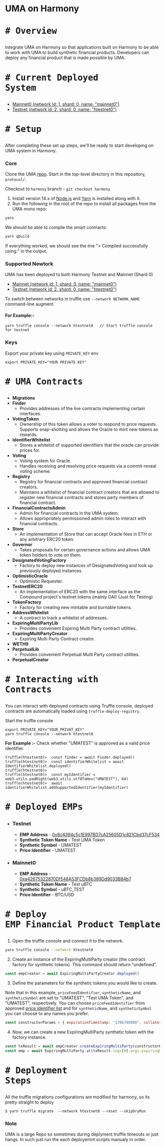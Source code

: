 # UMA on Harmony

# <pre>**# Overview**</pre>
Integrate UMA on Harmony so that applications built on Harmony to be able to work with UMA to build synthetic financial products. Developers can deploy any financial
product that is made possible by UMA.

# <pre>**# Current Deployed System**</pre>
- [Mainnet0 (network id: 1, shard: 0, name: "mainnet0")](https://github.com/ashutoshvarma/protocol/blob/harmony/packages/core/networks/1.json)
- [Testnet (network id: 2, shard: 0, name: "htestnet0")](https://github.com/ashutoshvarma/protocol/blob/harmony/packages/core/networks/2.json)

# <pre>**# Setup**</pre>
After completing these set up steps, we'll be ready to start developing on UMA system in Harmony.

### Core

Clone the UMA [repo](https://github.com/ashutoshvarma/protocol). Start in the top-level directory in this repository, `protocol/`.

Checkout to `harmony` branch - `git checkout harmony`

1. Install version 14.x of [Node.js](https://nodejs.org/) and [Yarn](https://classic.yarnpkg.com/) is installed along with it.
2. Run the following in the root of the repo to install all packages from the UMA mono repo:

```bash
yarn
```

We should be able to compile the smart contracts:

```bash
yarn qbuild
```

If everything worked, we should see the line "> Compiled successfully using:" in the output.

### Supported Newtork

UMA has been deployed to both Harmony Testnet and Mainnet
(Shard 0)

- [Mainnet (network id: 1, shard: 0, name: "mainnet0")](https://github.com/ashutoshvarma/protocol/blob/harmony/packages/core/networks/1.json)
- [Testnet (network id: 2, shard: 0, name: "htestnet0")](https://github.com/ashutoshvarma/protocol/blob/harmony/packages/core/networks/2.json)

To switch between networks in truffle use `--network NETWORK_NAME` command-line augment

#### For Example:-

```console
yarn truffle console --network htestnet0   // Start truffle console for testnet
```

### Keys

Export your private key using `PRIVATE_KEY` env

```
export PRIVATE_KEY="YOUR PRIVATE KEY"
```

# <pre>**# UMA Contracts**</pre>

- **Migrations**
- **Finder**
  - Provides addresses of the live contracts
    implementing certain interfaces.
- **VotingToken**
  - Ownership of this token allows a voter to respond to price
    requests. Supports snap-shotting and allows the Oracle to
    mint new tokens as rewards.
- **IdentifierWhitelist**
  - Stores a whitelist of supported identifiers that the oracle can provide prices for.
- **Voting**
  - Voting system for Oracle.
  - Handles receiving and resolving price requests via a commit-reveal
    voting scheme.
- **Registry**
  - Registry for financial contracts and approved financial contract
    creators.
  - Maintains a whitelist of financial contract creators that are allowed
    to register new financial contracts and stores party members of
    financial contract.
- **FinancialContractsAdmin**
  - Admin for financial contracts in the UMA system.
  - Allows appropriately permissioned admin roles to interact with financial
    contracts.
- **Store**
  - An implementation of Store that can accept Oracle fees in ETH or any
    arbitrary ERC20 token.
- **Governor**
  - Takes proposals for certain governance actions and allows UMA token
    holders to vote on them.
- **DesignatedVotingFactory**
  - Factory to deploy new instances of DesignatedVoting and look up
    previously deployed instances.
- **OptimisticOracle**
  - Optimistic Requester.
- **TestnetERC20**
  - An implementation of ERC20 with the same interface as the Compound project's testnet tokens (mainly DAI) (Just for Testing)
- **TokenFactory**
  - Factory for creating new mintable and burnable tokens.
- **AddressWhitelist**
  - A contract to track a whitelist of addresses.
- **ExpiringMultiPartyLib**
  - Provides convenient Expiring Multi Party contract utilities.
- **ExpiringMultiPartyCreator**
  - Expiring Multi Party Contract creator.
- **WETH9**
- **PerpetualLib**
  - Provides convenient Perpetual Multi Party contract utilities.
- **PerpetualCreator**

# <pre>**# Interacting with Contracts**</pre>

You can interact with deployed contracts using Truffle console, deployed contracts are automatically
loaded using `truffle-deploy-registry`.

Start the truffle console

```
export PRIVATE_KEY="YOUR_PRIVAT_KEY"
yarn truffle console --network htestnet0
```

**For Example :-**
Check whether "UMATEST" is approved as a valid price identifier.

```
truffle(htestnet0)>  const finder = await Finder.deployed()
truffle(htestnet0)>  const identifierWhitelist = await IdentifierWhitelist.deployed()
truffle(htestnet0)>
truffle(htestnet0)>  const myIdentifier = web3.utils.padRight(web3.utils.utf8ToHex("UMATEST"), 64)
truffle(htestnet0)>  await identifierWhitelist.addSupportedIdentifier(myIdentifier)

```

# <pre>**# Deployed EMPs**</pre>

- ### Testnet

  - **EMP Address** - [0x8c4394c5c1E997BD7cA25605D1c821Cbd37cF534](https://explorer.testnet.harmony.one/#/address/one133pef3wpaxtm6l9z2czarjppe0fheaf59jp3y7)
  - **Synthetic Token Name** - Test UMA Token
  - **Synthetic Symbol** - UMATEST
  - **Price Identifier** - UMATEST

- ### Mainnet0
  - **EMP Address** - [0xa42675322870Df548A53FCDb8b389Dd9033B84b7](https://explorer.harmony.one/#/address/0xa42675322870Df548A53FCDb8b389Dd9033B84b7)
  - **Synthetic Token Name** - Test uBTC
  - **Synthetic Symbol** - uBTC_TEST
  - **Price Identifier** - BTC/USD

# <pre>**# Deploy EMP Financial Product Template**</pre>

1. Open the truffle console and connect it to the network.

```bash
yarn truffle console --network htestnet0
```

2. Create an instance of the ExpiringMultiParty creator (the contract factory for synthetic tokens).
   This command should return “undefined”.

```js
const empCreator = await ExpiringMultiPartyCreator.deployed()
```

3. Define the parameters for the synthetic tokens you would like to create.

Note that in this example, `priceFeedIdentifier`, `syntheticName`, and `syntheticSymbol` are set to "UMATEST", "Test UMA Token", and "UMATEST", respectively. You can choose `priceFeedIdentifier` from approved
[price identifier list](https://github.com/ashutoshvarma/protocol/blob/harmony/packages/core/config/identifiers.json)
and for `syntheticName`, and `syntheticSymbol` you can choose to any names you prefer.

```js
const constructorParams = { expirationTimestamp: "1706780800", collateralAddress: TestnetERC20.address, priceFeedIdentifier: web3.utils.padRight(web3.utils.utf8ToHex("UMATEST"), 64), syntheticName: "Test UMA Token", syntheticSymbol: "UMATEST", collateralRequirement: { rawValue: web3.utils.toWei("1.5") }, disputeBondPercentage: { rawValue: web3.utils.toWei("0.1") }, sponsorDisputeRewardPercentage: { rawValue: web3.utils.toWei("0.1") }, disputerDisputeRewardPercentage: { rawValue: web3.utils.toWei("0.1") }, minSponsorTokens: { rawValue: "100000000000000" }, timerAddress: Timer.address, withdrawalLiveness: 7200, liquidationLiveness: 7200, financialProductLibraryAddress: "0x0000000000000000000000000000000000000000"}
```

4. Now, we can create a new ExpiringMultiParty synthetic token with the factory instance.

```js
const txResult = await empCreator.createExpiringMultiParty(constructorParams)
const emp = await ExpiringMultiParty.at(txResult.logs[0].args.expiringMultiPartyAddress)
```

# <pre>**# Deployment Steps**</pre>

All the truffle migrations configurations are modified for harmony, so its pretty straight to deploy

```
$ yarn truffle migrate  --network htestnet0 --reset --skipDryRun
```

### Note

UMA is a large Repo so sometimes during deplyment truffle timeouts or just hangs. In such just run the each deployemnt scripts manualy in order.
